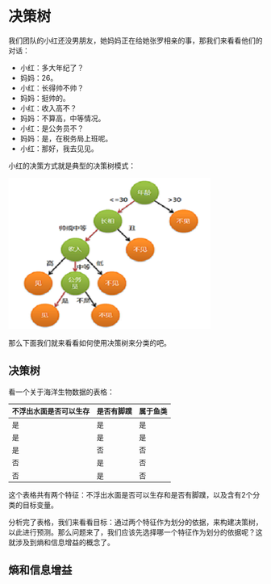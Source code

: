 # 决策树

我们团队的小红还没男朋友，她妈妈正在给她张罗相亲的事，那我们来看看他们的对话：

- 小红：多大年纪了？
- 妈妈：26。
- 小红：长得帅不帅？
- 妈妈：挺帅的。
- 小红：收入高不？
- 妈妈：不算高，中等情况。
- 小红：是公务员不？
- 妈妈：是，在税务局上班呢。
- 小红：那好，我去见见。

小红的决策方式就是典型的决策树模式：

![1](https://github.com/im-iron-man/data-analysis/blob/master/%E6%9C%BA%E5%99%A8%E5%AD%A6%E4%B9%A0/3/image/1.png)

那么下面我们就来看看如何使用决策树来分类的吧。

## 决策树

看一个关于海洋生物数据的表格：

|不浮出水面是否可以生存|是否有脚蹼|属于鱼类|
|----------------------|----------|--------|
|是                    |是        |是      |
|是                    |是        |是      |
|是                    |否        |否      |
|否                    |是        |否      |
|否                    |是        |否      |

这个表格共有两个特征：不浮出水面是否可以生存和是否有脚蹼，以及含有2个分类的目标变量。

分析完了表格，我们来看看目标：通过两个特征作为划分的依据，来构建决策树，以此进行预测。那么问题来了，我们应该先选择哪一个特征作为划分的依据呢？这就涉及到熵和信息增益的概念了。

## 熵和信息增益
